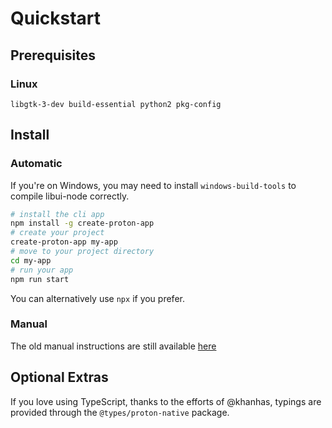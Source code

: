 # Quickstart

## Prerequisites

### Linux

`libgtk-3-dev build-essential python2 pkg-config`

## Install

### Automatic

If you're on Windows, you may need to install `windows-build-tools` to compile libui-node correctly.

```bash
# install the cli app
npm install -g create-proton-app
# create your project
create-proton-app my-app
# move to your project directory
cd my-app
# run your app
npm run start
```

You can alternatively use `npx` if you prefer.

### Manual

The old manual instructions are still available [here](manual_install.md)

## Optional Extras

If you love using TypeScript, thanks to the efforts of @khanhas, typings
are provided through the `@types/proton-native` package.
